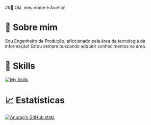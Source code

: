##👋 Olá, meu nome é Aurélio!

# 👀 Sobre mim 
  Sou Engenheiro de Produção, aficcionado pela área de tecnologia da informação! Estou sempre buscando adquirir conhecimentos na área.

# 🚀 Skills
[![My Skills](https://skillicons.dev/icons?i=github,vscode,py,postgres,docker,js,jest,javat)](https://skillicons.dev)

# 📈 Estatísticas
[![Anurag's GitHub stats](https://github-readme-stats.vercel.app/api?username=AureliOFF&show_icons=true&theme=github_dark)](https://github.com/anuraghazra/github-readme-stats)

